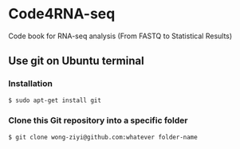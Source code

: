 # Code4RNA-seq
Code book for RNA-seq analysis (From FASTQ to Statistical Results)
## Use git on Ubuntu terminal
### Installation
```bash
$ sudo apt-get install git
```
### Clone this Git repository into a specific folder
```bash
$ git clone wong-ziyi@github.com:whatever folder-name
```
